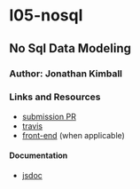 # l05-nosql

## No Sql Data Modeling

### Author: Jonathan Kimball

### Links and Resources

* [submission PR](https://github.com/401-advanced-javascript-kimball/l05-nosql/pull/1)
* [travis](https://travis-ci.com/401-advanced-javascript-kimball/l05-nosql)
* [front-end](https://jk-401js-lab05.herokuapp.com) (when applicable)

#### Documentation

* [jsdoc](https://jk-401js-lab05.herokuapp.com/docs)


